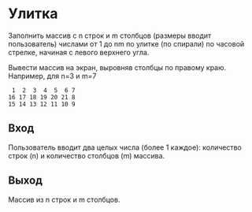 # Улитка

Заполнить массив с n строк и m столбцов (размеры вводит пользователь) числами от 1 до nm по улитке (по спирали) по часовой стрелке, начиная с левого верхнего угла.

Вывести массив на экран, выровняв столбцы по правому краю. Например, для n=3 и m=7
```
 1  2  3  4  5  6 7
16 17 18 19 20 21 8
15 14 13 12 11 10 9
```

## Вход
Пользователь вводит два целых числа (более 1 каждое): количество строк (n) и количество столбцов (m) массива.

## Выход
Массив из n строк и m столбцов.
